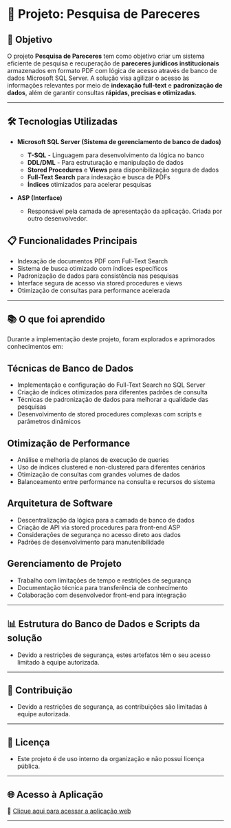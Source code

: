 # 📄 Projeto: Pesquisa de Pareceres
 
## 🎯 Objetivo
O projeto **Pesquisa de Pareceres** tem como objetivo criar um sistema eficiente de pesquisa e recuperação de **pareceres jurídicos institucionais** armazenados em formato PDF com lógica de acesso através de banco de dados Microsoft SQL Server. A solução visa agilizar o acesso às informações relevantes por meio de **indexação full-text** e **padronização de dados**, além de garantir consultas **rápidas, precisas e otimizadas**.


---

## 🛠️ Tecnologias Utilizadas
- **Microsoft SQL Server (Sistema de gerenciamento de banco de dados)**
  - **T-SQL** - Linguagem para desenvolvimento da lógica no banco
  - **DDL/DML** - Para estruturação e manipulação de dados
  - **Stored Procedures** e **Views** para disponibilização segura de dados  
  - **Full-Text Search** para indexação e busca de PDFs  
  - **Índices** otimizados para acelerar pesquisas  

- **ASP (Interface)**  
  - Responsável pela camada de apresentação da aplicação. Criada por outro desenvolvedor. 

## 📋 Funcionalidades Principais
  - Indexação de documentos PDF com Full-Text Search
  - Sistema de busca otimizado com índices específicos
  - Padronização de dados para consistência nas pesquisas
  - Interface segura de acesso via stored procedures e views
  - Otimização de consultas para performance acelerada

---

## 📚 O que foi aprendido
Durante a implementação deste projeto, foram explorados e aprimorados conhecimentos em:

## Técnicas de Banco de Dados
  - Implementação e configuração do Full-Text Search no SQL Server
  - Criação de índices otimizados para diferentes padrões de consulta
  - Técnicas de padronização de dados para melhorar a qualidade das pesquisas
  - Desenvolvimento de stored procedures complexas com scripts e parâmetros dinâmicos

## Otimização de Performance
  - Análise e melhoria de planos de execução de queries
  - Uso de índices clustered e non-clustered para diferentes cenários
  - Otimização de consultas com grandes volumes de dados
  - Balanceamento entre performance na consulta e recursos do sistema

## Arquitetura de Software
  - Descentralização da lógica para a camada de banco de dados
  - Criação de API via stored procedures para front-end ASP
  - Considerações de segurança no acesso direto aos dados
  - Padrões de desenvolvimento para manutenibilidade

## Gerenciamento de Projeto
  - Trabalho com limitações de tempo e restrições de segurança
  - Documentação técnica para transferência de conhecimento
  - Colaboração com desenvolvedor front-end para integração

---

## 📊 Estrutura do Banco de Dados e Scripts da solução
  - Devido a restrições de segurança, estes artefatos têm o seu acesso limitado à equipe autorizada.
 
---

## 👥 Contribuição
  - Devido a restrições de segurança, as contribuições são limitadas à equipe autorizada. 

---

## 📄 Licença
  - Este projeto é de uso interno da organização e não possui licença pública.

---
 
## 🌐 Acesso à Aplicação
🔗 [Clique aqui para acessar a aplicação web](https://parecer.pg.df.gov.br/)  
 
 
---
